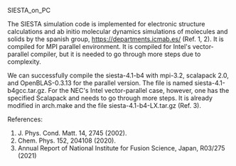 SIESTA_on_PC

  The SIESTA simulation code is implemented for electronic structure calculations and ab initio molecular dynamics 
simulations of molecules and solids by the spanish group, https://departments.icmab.es/ (Ref. 1, 2). 
It is compiled for MPI parallel environment. It is compiled for Intel's vector-parallel compiler, 
but it is needed to go through more steps due to complexity.

  We can successfully compile the siesta-4.1-b4 with mpi-3.2, scalapack 2.0, and OpenBLAS-0.3.13 for 
the parallel version. The file is named siesta-4.1-b4gcc.tar.gz. 
For the NEC's Intel vector-parallel case, however, one has the specified Scalapack and needs to go 
through more steps. It is already modified in arch.make and the file siesta-4.1-b4-LX.tar.gz (Ref. 3).

References:

1. J. Phys. Cond. Matt. 14, 2745 (2002).
2. Chem. Phys. 152, 204108 (2020). 
3. Annual Report of National Institute for Fusion Science, Japan, R03/275 (2021)
